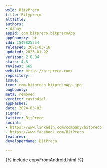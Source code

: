 ```yaml
---
wsId: BityPreco
title: Bitypreço
altTitle: 
authors:
- danny
appId: com.bitpreco.bitprecoApp
appCountry: br
idd: 1545825554
released: 2021-03-18
updated: 2023-01-22
version: 2.0.04
stars: 4.8
reviews: 665
website: https://bitpreco.com/
repository: 
issue: 
icon: com.bitpreco.bitprecoApp.jpg
bugbounty: 
meta: removed
verdict: custodial
appHashes: 
date: 2024-03-02
signer: 
twitter: BitPreco
social:
- https://www.linkedin.com/company/bitpreco
- https://www.facebook.com/BitPreco
features: 
developerName: BitPreço

---
```


{% include copyFromAndroid.html %}


